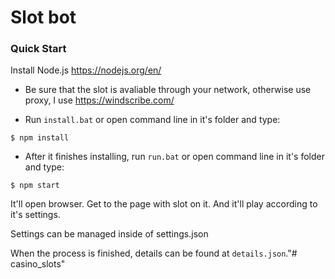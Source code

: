 # Slot bot

### Quick Start

Install Node.js https://nodejs.org/en/

- Be sure that the slot is avaliable through your network, otherwise use proxy, I use https://windscribe.com/

- Run `install.bat` or open command line in it's folder and type:

```$ npm install```

- After it finishes installing, run `run.bat` or open command line in it's folder and type: 

```$ npm start```

It'll open browser. Get to the page with slot on it. And it'll play according to it's settings.

Settings can be managed inside of settings.json

When the process is finished, details can be found at `details.json`."# casino_slots" 
